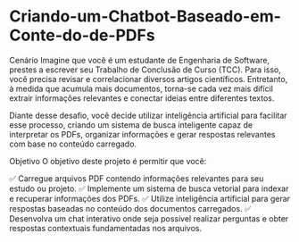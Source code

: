 # Criando-um-Chatbot-Baseado-em-Conte-do-de-PDFs

Cenário
Imagine que você é um estudante de Engenharia de Software, prestes a escrever seu Trabalho de Conclusão de Curso (TCC). Para isso, você precisa revisar e correlacionar diversos artigos científicos. Entretanto, à medida que acumula mais documentos, torna-se cada vez mais difícil extrair informações relevantes e conectar ideias entre diferentes textos.

Diante desse desafio, você decide utilizar inteligência artificial para facilitar esse processo, criando um sistema de busca inteligente capaz de interpretar os PDFs, organizar informações e gerar respostas relevantes com base no conteúdo carregado.

Objetivo
O objetivo deste projeto é permitir que você:

✅ Carregue arquivos PDF contendo informações relevantes para seu estudo ou projeto.
✅ Implemente um sistema de busca vetorial para indexar e recuperar informações dos PDFs.
✅ Utilize inteligência artificial para gerar respostas baseadas no conteúdo dos documentos carregados.
✅ Desenvolva um chat interativo onde seja possível realizar perguntas e obter respostas contextuais fundamentadas nos arquivos.
